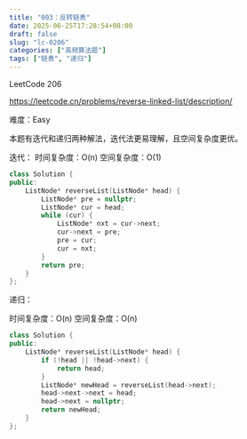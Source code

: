 ```yaml
---
title: "003：反转链表"
date: 2025-06-25T17:28:54+08:00
draft: false
slug: "lc-0206"
categories: ["高频算法题"]
tags: ["链表", "递归"]
---
```


LeetCode 206

https://leetcode.cn/problems/reverse-linked-list/description/

难度：Easy

本题有迭代和递归两种解法，迭代法更易理解，且空间复杂度更优。

<!--more-->

迭代：
时间复杂度：O(n)
空间复杂度：O(1)

```cpp
class Solution {
public:
    ListNode* reverseList(ListNode* head) {
        ListNode* pre = nullptr;
        ListNode* cur = head;
        while (cur) {
            ListNode* nxt = cur->next;
            cur->next = pre;
            pre = cur;
            cur = nxt;
        }
        return pre;
    }
};
```

递归：

时间复杂度：O(n)
空间复杂度：O(n)

```cpp
class Solution {
public:
    ListNode* reverseList(ListNode* head) {
        if (!head || !head->next) {
            return head;
        }
        ListNode* newHead = reverseList(head->next);
        head->next->next = head;
        head->next = nullptr;
        return newHead;
    }
};
```
